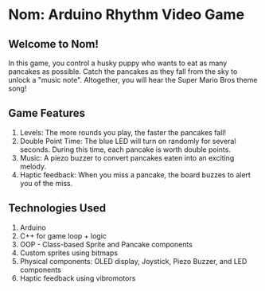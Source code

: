 # Nom: Arduino Rhythm Video Game

## Welcome to Nom!
In this game, you control a husky puppy who wants to eat as many pancakes as possible.
Catch the pancakes as they fall from the sky to unlock a "music note". Altogether, 
you will hear the Super Mario Bros theme song!

## Game Features
1. Levels: The more rounds you play, the faster the pancakes fall!
2. Double Point Time: The blue LED will turn on randomly for several seconds. During this time, each pancake is worth double points.
3. Music: A piezo buzzer to convert pancakes eaten into an exciting melody.
4. Haptic feedback: When you miss a pancake, the board buzzes to alert you of the miss.

## Technologies Used
1. Arduino
2. C++ for game loop + logic
3. OOP - Class-based Sprite and Pancake components
4. Custom sprites using bitmaps
5. Physical components: OLED display, Joystick, Piezo Buzzer, and LED components
6. Haptic feedback using vibromotors
